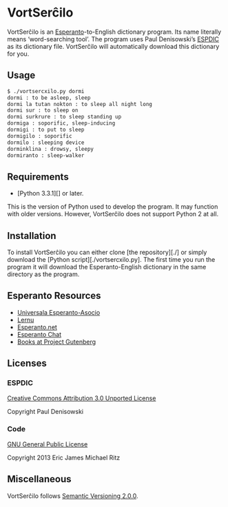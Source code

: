 VortSerĉilo
===========

VortSerĉilo is an [Esperanto][]-to-English dictionary program.  Its
name literally means ‘word-searching tool’.  The program uses Paul
Denisowski’s [ESPDIC][] as its dictionary file.  VortSerĉilo will
automatically download this dictionary for you.


Usage
-----

```sh
$ ./vortsercxilo.py dormi
dormi : to be asleep, sleep
dormi la tutan nokton : to sleep all night long
dormi sur : to sleep on
dormi surkrure : to sleep standing up
dormiga : soporific, sleep-inducing
dormigi : to put to sleep
dormigilo : soporific
dormilo : sleeping device
dorminklina : drowsy, sleepy
dormiranto : sleep-walker
```


Requirements
------------

* [Python 3.3.1][] or later.

This is the version of Python used to develop the program.  It may
function with older versions.  However, VortSerĉilo does not support
Python 2 at all.


Installation
------------

To install VortSerĉilo you can either clone [the repository][./] or
simply download the [Python script][./vortsercxilo.py].  The first
time you run the program it will download the Esperanto-English
dictionary in the same directory as the program.


Esperanto Resources
-------------------

* [Universala Esperanto-Asocio](http://www.uea.org/ "The UAE")
* [Lernu](http://en.lernu.net/ "Learn Esperanto")
* [Esperanto.net](http://esperanto.net/ "Esperanto.net")
* [Esperanto Chat](http://babilejo.org/ "Chat in Esperanto")
* [Books at Project Gutenberg](http://www.gutenberg.org/wiki/Esperanto_%28Bookshelf%29 "Esperanto Bookshelf") 


Licenses
--------

### ESPDIC ###

[Creative Commons Attribution 3.0 Unported License][cc]

Copyright Paul Denisowski

### Code ###

[GNU General Public License][gpl]

Copyright 2013 Eric James Michael Ritz


Miscellaneous
-------------

VortSerĉilo follows [Semantic Versioning 2.0.0][semver].



[gpl]: http://www.gnu.org/copyleft/gpl.html
[Python 3]: http://python.org/
[Esperanto]: http://www.uea.org/
[ESPDIC]: http://www.denisowski.org/Esperanto/ESPDIC/espdic_readme.htm
[cc]: http://creativecommons.org/licenses/by/3.0/
[semver]: http://semver.org/spec/v2.0.0.html
